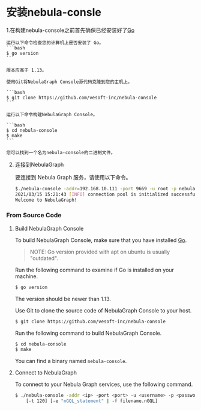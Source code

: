 # 安装nebula-consle

1.在构建nebula-console之前首先确保已经安装好了[Go](https://go.dev/doc/install)

    运行以下命令检查您的计算机上是否安装了 Go。
    ```bash
    $ go version
    ```

    版本应高于 1.13。
    
    使用Git将NebulaGraph Console源代码克隆到您的主机上。

    ```bash
    $ git clone https://github.com/vesoft-inc/nebula-console
    ```

    运行以下命令构建NebulaGraph Console。

    ```bash
    $ cd nebula-console
    $ make
    ```

    您可以找到一个名为nebula-console的二进制文件。
    
2. 连接到NebulaGraph

    要连接到 Nebula Graph 服务，请使用以下命令。

    ```bash
    $./nebula-console -addr=192.168.10.111 -port 9669 -u root -p nebula
    2021/03/15 15:21:43 [INFO] connection pool is initialized successfully
    Welcome to NebulaGraph!
    ```
### From Source Code

1. Build NebulaGraph Console

    To build NebulaGraph Console, make sure that you have installed [Go](https://golang.org/doc/install).

    > NOTE: Go version provided with apt on ubuntu is usually "outdated".

    Run the following command to examine if Go is installed on your machine.

    ```bash
    $ go version
    ```

    The version should be newer than 1.13.

    Use Git to clone the source code of NebulaGraph Console to your host.

    ```bash
    $ git clone https://github.com/vesoft-inc/nebula-console
    ```

    Run the following command to build NebulaGraph Console.

    ```bash
    $ cd nebula-console
    $ make
    ```
    You can find a binary named `nebula-console`.

2. Connect to NebulaGraph

    To connect to your Nebula Graph services, use the following command.

    ```bash
    $ ./nebula-console -addr <ip> -port <port> -u <username> -p <password>
        [-t 120] [-e "nGQL_statement" | -f filename.nGQL]
    ```
